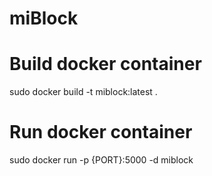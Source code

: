 # miBlock

# Build docker container
sudo docker build -t miblock:latest .

# Run docker container
sudo docker run -p {PORT}:5000 -d miblock